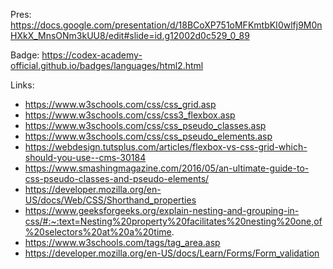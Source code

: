 Pres:
https://docs.google.com/presentation/d/18BCoXP751oMFKmtbKI0wlfj9M0nHXkX_MnsONm3kUU8/edit#slide=id.g12002d0c529_0_89

Badge: 
https://codex-academy-official.github.io/badges/languages/html2.html

Links:
- https://www.w3schools.com/css/css_grid.asp
- https://www.w3schools.com/css/css3_flexbox.asp
- https://www.w3schools.com/css/css_pseudo_classes.asp
- https://www.w3schools.com/css/css_pseudo_elements.asp
- https://webdesign.tutsplus.com/articles/flexbox-vs-css-grid-which-should-you-use--cms-30184
- https://www.smashingmagazine.com/2016/05/an-ultimate-guide-to-css-pseudo-classes-and-pseudo-elements/
- https://developer.mozilla.org/en-US/docs/Web/CSS/Shorthand_properties
- https://www.geeksforgeeks.org/explain-nesting-and-grouping-in-css/#:~:text=Nesting%20property%20facilitates%20nesting%20one,of%20selectors%20at%20a%20time.
- https://www.w3schools.com/tags/tag_area.asp
- https://developer.mozilla.org/en-US/docs/Learn/Forms/Form_validation